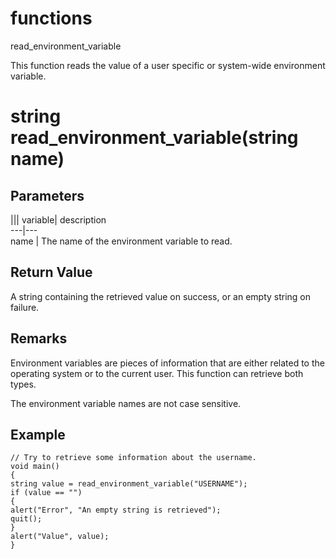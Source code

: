 # functions

read_environment_variable

  


This function reads the value of a user specific or system-wide environment variable.

# string read_environment_variable(string name)

## Parameters

||| variable| description  
---|---  
name | The name of the environment variable to read.  
  
## Return Value

A string containing the retrieved value on success, or an empty string on failure.

## Remarks

Environment variables are pieces of information that are either related to the operating system or to the current user. This function can retrieve both types.

The environment variable names are not case sensitive.

## Example


```
// Try to retrieve some information about the username.
void main()
{
string value = read_environment_variable("USERNAME");
if (value == "")
{
alert("Error", "An empty string is retrieved");
quit();
}
alert("Value", value);
}

```
